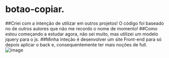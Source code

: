 # botao-copiar.

##Criei com a intenção de utilizar em outros projetos! O código foi baseado no de outros autores que não me recordo o nome de momento!
##Como estou começando a estudar agora, não sei muito, mas utilizei um modelo jquery para o js.
##Minha inteção é desenvolver um site Front-end para só depois aplicar o back e, consequentemente ter mais noções de full.
![image](https://user-images.githubusercontent.com/106784430/176276293-632bb08e-42cc-4105-9e29-530b3b4e6755.png)

